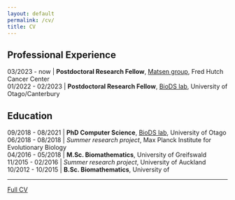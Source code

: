 ```yaml
---
layout: default
permalink: /cv/
title: CV
---
```


## Professional Experience

03/2023 - now | **Postdoctoral Research Fellow**, [Matsen group](https://matsen.fredhutch.org/), Fred Hutch Cancer Center  
01/2022 - 02/2023 | **Postdoctoral Research Fellow**, [BioDS lab](https://biods.org/), University of Otago/Canterbury


##  Education

09/2018 - 08/2021 | **PhD Computer Science**, [BioDS lab](https://biods.org/), University of Otago  
06/2018 - 08/2018 | *Summer research project*, Max Planck Institute for Evolutionary Biology  
04/2016 - 05/2018 | **M.Sc. Biomathematics**, University of Greifswald  
11/2015 - 02/2016 | *Summer research project*, University of Auckland  
10/2012 - 10/2015 | **B.Sc. Biomathematics**, University of   

---

[Full CV](cv.pdf)
